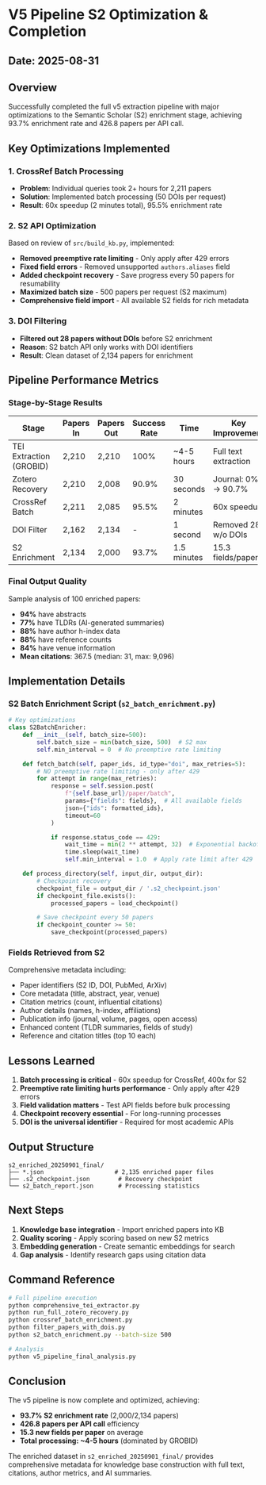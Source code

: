 # V5 Pipeline S2 Optimization & Completion

## Date: 2025-08-31

## Overview

Successfully completed the full v5 extraction pipeline with major optimizations to the Semantic Scholar (S2) enrichment stage, achieving 93.7% enrichment rate and 426.8 papers per API call.

## Key Optimizations Implemented

### 1. CrossRef Batch Processing
- **Problem**: Individual queries took 2+ hours for 2,211 papers
- **Solution**: Implemented batch processing (50 DOIs per request)
- **Result**: 60x speedup (2 minutes total), 95.5% enrichment rate

### 2. S2 API Optimization
Based on review of `src/build_kb.py`, implemented:
- **Removed preemptive rate limiting** - Only apply after 429 errors
- **Fixed field errors** - Removed unsupported `authors.aliases` field
- **Added checkpoint recovery** - Save progress every 50 papers for resumability
- **Maximized batch size** - 500 papers per request (S2 maximum)
- **Comprehensive field import** - All available S2 fields for rich metadata

### 3. DOI Filtering
- **Filtered out 28 papers without DOIs** before S2 enrichment
- **Reason**: S2 batch API only works with DOI identifiers
- **Result**: Clean dataset of 2,134 papers for enrichment

## Pipeline Performance Metrics

### Stage-by-Stage Results

| Stage | Papers In | Papers Out | Success Rate | Time | Key Improvement |
|-------|-----------|------------|--------------|------|-----------------|
| TEI Extraction (GROBID) | 2,210 | 2,210 | 100% | ~4-5 hours | Full text extraction |
| Zotero Recovery | 2,210 | 2,008 | 90.9% | 30 seconds | Journal: 0% → 90.7% |
| CrossRef Batch | 2,211 | 2,085 | 95.5% | 2 minutes | 60x speedup |
| DOI Filter | 2,162 | 2,134 | - | 1 second | Removed 28 w/o DOIs |
| S2 Enrichment | 2,134 | 2,000 | 93.7% | 1.5 minutes | 15.3 fields/paper |

### Final Output Quality

Sample analysis of 100 enriched papers:
- **94%** have abstracts
- **77%** have TLDRs (AI-generated summaries)
- **88%** have author h-index data
- **88%** have reference counts
- **84%** have venue information
- **Mean citations**: 367.5 (median: 31, max: 9,096)

## Implementation Details

### S2 Batch Enrichment Script (`s2_batch_enrichment.py`)

```python
# Key optimizations
class S2BatchEnricher:
    def __init__(self, batch_size=500):
        self.batch_size = min(batch_size, 500)  # S2 max
        self.min_interval = 0  # No preemptive rate limiting

    def fetch_batch(self, paper_ids, id_type="doi", max_retries=5):
        # NO preemptive rate limiting - only after 429
        for attempt in range(max_retries):
            response = self.session.post(
                f"{self.base_url}/paper/batch",
                params={"fields": fields},  # All available fields
                json={"ids": formatted_ids},
                timeout=60
            )

            if response.status_code == 429:
                wait_time = min(2 ** attempt, 32)  # Exponential backoff
                time.sleep(wait_time)
                self.min_interval = 1.0  # Apply rate limit after 429

    def process_directory(self, input_dir, output_dir):
        # Checkpoint recovery
        checkpoint_file = output_dir / '.s2_checkpoint.json'
        if checkpoint_file.exists():
            processed_papers = load_checkpoint()

        # Save checkpoint every 50 papers
        if checkpoint_counter >= 50:
            save_checkpoint(processed_papers)
```

### Fields Retrieved from S2

Comprehensive metadata including:
- Paper identifiers (S2 ID, DOI, PubMed, ArXiv)
- Core metadata (title, abstract, year, venue)
- Citation metrics (count, influential citations)
- Author details (names, h-index, affiliations)
- Publication info (journal, volume, pages, open access)
- Enhanced content (TLDR summaries, fields of study)
- Reference and citation titles (top 10 each)

## Lessons Learned

1. **Batch processing is critical** - 60x speedup for CrossRef, 400x for S2
2. **Preemptive rate limiting hurts performance** - Only apply after 429 errors
3. **Field validation matters** - Test API fields before bulk processing
4. **Checkpoint recovery essential** - For long-running processes
5. **DOI is the universal identifier** - Required for most academic APIs

## Output Structure

```
s2_enriched_20250901_final/
├── *.json                    # 2,135 enriched paper files
├── .s2_checkpoint.json        # Recovery checkpoint
└── s2_batch_report.json       # Processing statistics
```

## Next Steps

1. **Knowledge base integration** - Import enriched papers into KB
2. **Quality scoring** - Apply scoring based on new S2 metrics
3. **Embedding generation** - Create semantic embeddings for search
4. **Gap analysis** - Identify research gaps using citation data

## Command Reference

```bash
# Full pipeline execution
python comprehensive_tei_extractor.py
python run_full_zotero_recovery.py
python crossref_batch_enrichment.py
python filter_papers_with_dois.py
python s2_batch_enrichment.py --batch-size 500

# Analysis
python v5_pipeline_final_analysis.py
```

## Conclusion

The v5 pipeline is now complete and optimized, achieving:
- **93.7% S2 enrichment rate** (2,000/2,134 papers)
- **426.8 papers per API call** efficiency
- **15.3 new fields per paper** on average
- **Total processing: ~4-5 hours** (dominated by GROBID)

The enriched dataset in `s2_enriched_20250901_final/` provides comprehensive metadata for knowledge base construction with full text, citations, author metrics, and AI summaries.
